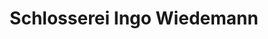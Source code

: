 ---
title: "Schlosserei Ingo Wiedemann"
url: /leipzig/schlosserei-ingo-wiedemann/
shop: Schlüsseldienst
---
